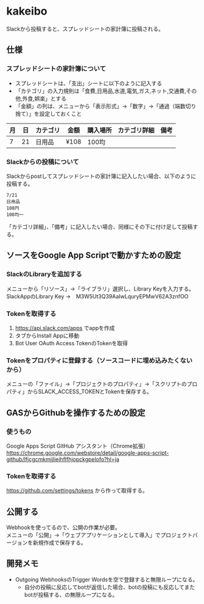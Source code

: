 # kakeibo
Slackから投稿すると、スプレッドシートの家計簿に投稿される。

## 仕様
### スプレッドシートの家計簿について
- スプレッドシートは、「支出」シートに以下のように記入する
- 「カテゴリ」の入力規則は「食費,日用品,水道,電気,ガス,ネット,交通費,その他,外食,娯楽」とする
- 「金額」の列は、メニューから「表示形式」→「数字」→「通過（端数切り捨て）」を設定しておくこと

| 月 | 日 | カテゴリ | 金額  | 購入場所 | カテゴリ詳細 | 備考 |
|----|----|--------|------|----------|------------|-----|
| 7  | 21 | 日用品  | ¥108 | 100均    |            |     |

### Slackからの投稿について
Slackからpostしてスプレッドシートの家計簿に記入したい場合、以下のように投稿する。

```
7/21
日用品
108円
100均一
```

「カテゴリ詳細」、「備考」に記入したい場合、同様にその下に付け足して投稿する。

## ソースをGoogle App Scriptで動かすための設定
### SlackのLibraryを追加する
メニューから「リソース」→「ライブラリ」選択し、Library Keyを入力する。  
SlackAppのLibrary Key →　M3W5Ut3Q39AaIwLquryEPMwV62A3znfOO

### Tokenを取得する
1. https://api.slack.com/apps でappを作成
2. タブからInstall Appに移動
3. Bot User OAuth Access TokenのTokenを取得

### Tokenをプロパティに登録する（ソースコードに埋め込みたくないから）
メニューの「ファイル」→「プロジェクトのプロパティ」→「スクリプトのプロパティ」からSLACK_ACCESS_TOKENとTokenを保存する。

## GASからGithubを操作するための設定
### 使うもの
Google Apps Script GitHub アシスタント（Chrome拡張）  
https://chrome.google.com/webstore/detail/google-apps-script-github/lfjcgcmkmjjlieihflfhjopckgpelofo?hl=ja

### Tokenを取得する
https://github.com/settings/tokens から作って取得する。

## 公開する
Webhookを使ってるので、公開の作業が必要。  
メニューの「公開」→「ウェブアプリケーションとして導入」でプロジェクトバージョンを新規作成で保存する。

## 開発メモ
- Outgoing WebhooksのTrigger Wordsを空で登録すると無限ループになる。
    - 自分の投稿に反応してbotが返信した場合、botの投稿にも反応してまたbotが投稿する、の無限ループになる。
